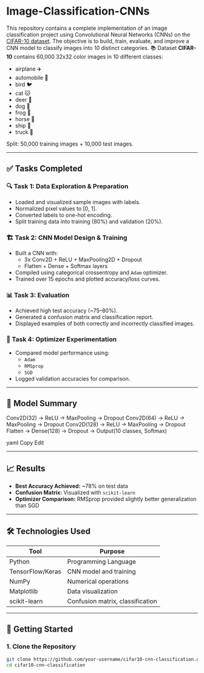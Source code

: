 # Image-Classification-CNNs
This repository contains a complete implementation of an image classification project using Convolutional Neural Networks (CNNs) on the [CIFAR-10 dataset](https://www.cs.toronto.edu/~kriz/cifar.html). The objective is to build, train, evaluate, and improve a CNN model to classify images into 10 distinct categories.
📚 Dataset
**CIFAR-10** contains 60,000 32x32 color images in 10 different classes:
- airplane ✈️
- automobile 🚗
- bird 🐦
- cat 🐱
- deer 🦌
- dog 🐶
- frog 🐸
- horse 🐎
- ship 🚢
- truck 🚛

Split: 50,000 training images + 10,000 test images.

---

## ✅ Tasks Completed

### 🔍 Task 1: Data Exploration & Preparation
- Loaded and visualized sample images with labels.
- Normalized pixel values to [0, 1].
- Converted labels to one-hot encoding.
- Split training data into training (80%) and validation (20%).

### 🏗️ Task 2: CNN Model Design & Training
- Built a CNN with:
  - 3x Conv2D + ReLU + MaxPooling2D + Dropout
  - Flatten + Dense + Softmax layers
- Compiled using categorical crossentropy and `Adam` optimizer.
- Trained over 15 epochs and plotted accuracy/loss curves.

### 📊 Task 3: Evaluation
- Achieved high test accuracy (~75–80%).
- Generated a confusion matrix and classification report.
- Displayed examples of both correctly and incorrectly classified images.

### 🔁 Task 4: Optimizer Experimentation
- Compared model performance using:
  - `Adam`
  - `RMSprop`
  - `SGD`
- Logged validation accuracies for comparison.

---

## 🧠 Model Summary
Conv2D(32) → ReLU → MaxPooling → Dropout
Conv2D(64) → ReLU → MaxPooling → Dropout
Conv2D(128) → ReLU → MaxPooling → Dropout
Flatten → Dense(128) → Dropout → Output(10 classes, Softmax)

yaml
Copy
Edit

---

## 📈 Results

- **Best Accuracy Achieved:** ~78% on test data  
- **Confusion Matrix:** Visualized with `scikit-learn`  
- **Optimizer Comparison:** RMSprop provided slightly better generalization than SGD

---

## 🛠️ Technologies Used

| Tool            | Purpose                           |
|-----------------|-----------------------------------|
| Python          | Programming Language              |
| TensorFlow/Keras| CNN model and training            |
| NumPy           | Numerical operations              |
| Matplotlib      | Data visualization                |
| scikit-learn    | Confusion matrix, classification  |

---

## 🚀 Getting Started

### 1. Clone the Repository
```bash
git clone https://github.com/your-username/cifar10-cnn-classification.git
cd cifar10-cnn-classification
